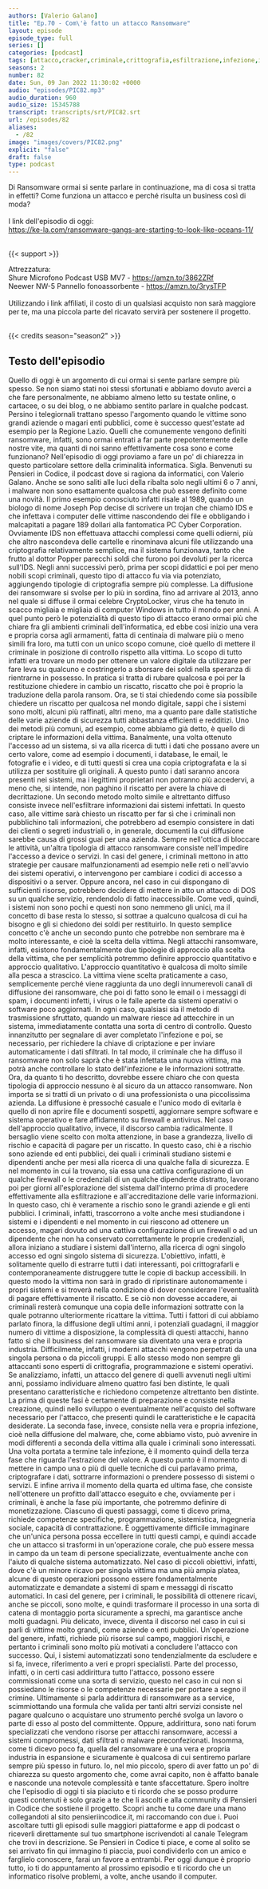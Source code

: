```yaml
---
authors: [Valerio Galano]
title: "Ep.70 - Com\'è fatto un attacco Ransomware"
layout: episode
episode_type: full
series: []
categories: [podcast]
tags: [attacco,cracker,criminale,crittografia,esfiltrazione,infezione,informazioni,raas,riscatto,spam,virus]
seasons: 2
number: 82
date: Sun, 09 Jan 2022 11:30:02 +0000
audio: "episodes/PIC82.mp3"
audio_duration: 960
audio_size: 15345788
transcript: transcripts/srt/PIC82.srt
url: /episodes/82
aliases: 
  - /82
image: "images/covers/PIC82.png"
explicit: "false"
draft: false
type: podcast
---
```

Di Ransomware ormai si sente parlare in continuazione, ma di cosa si tratta in effetti? Come funziona un attacco e perché risulta un business così di moda?<br />
<br />
I link dell'episodio di oggi: <br />
<a href="https://ke-la.com/ransomware-gangs-are-starting-to-look-like-oceans-11/" rel="noopener">https://ke-la.com/ransomware-gangs-are-starting-to-look-like-oceans-11/</a> <br />
<br />


{{< support >}}

Attrezzatura:<br />
Shure Microfono Podcast USB MV7 - <a href="https://amzn.to/3862ZRf" rel="noopener">https://amzn.to/3862ZRf</a> <br />
Neewer NW-5 Pannello fonoassorbente - <a href="https://amzn.to/3rysTFP" rel="noopener">https://amzn.to/3rysTFP</a> <br />
<br />
Utilizzando i link affiliati, il costo di un qualsiasi acquisto non sarà maggiore per te, ma una piccola parte del ricavato servirà per sostenere il progetto.<br />
<br />


{{< credits season="season2" >}}

<!-- more -->

## Testo dell'episodio

Quello di oggi è un argomento di cui ormai si sente parlare sempre più spesso.
Se non siamo stati noi stessi sfortunati e abbiamo dovuto averci a che fare personalmente,
ne abbiamo almeno letto su testate online, o cartacee, o su dei blog, o ne abbiamo sentito
parlare in qualche podcast.
Persino i telegiornali trattano spesso l'argomento quando le vittime sono grandi aziende o magari
enti pubblici, come è successo quest'estate ad esempio per la Regione Lazio.
Quelli che comunemente vengono definiti ransomware, infatti, sono ormai entrati a far parte prepotentemente
delle nostre vite, ma quanti di noi sanno effettivamente cosa sono e come funzionano?
Nell'episodio di oggi proviamo a fare un po' di chiarezza in questo particolare settore
della criminalità informatica.
Sigla.
Benvenuti su Pensieri in Codice, il podcast dove si ragiona da informatici, con Valerio
Galano.
Anche se sono saliti alle luci della ribalta solo negli ultimi 6 o 7 anni, i malware non
sono esattamente qualcosa che può essere definito come una novità.
Il primo esempio conosciuto infatti risale al 1989, quando un biologo di nome Joseph
Pop decise di scrivere un trojan che chiamò IDS e che infettava i computer delle vittime
nascondendo dei file e obbligando i malcapitati a pagare 189 dollari alla fantomatica PC Cyber
Corporation.
Ovviamente IDS non effettuava attacchi complessi come quelli odierni, più che altro nascondeva
delle cartelle e rinominava alcuni file utilizzando una criptografia relativamente semplice, ma
il sistema funzionava, tanto che frutto al dottor Popper parecchi soldi che furono poi
devoluti per la ricerca sull'IDS.
Negli anni successivi però, prima per scopi didattici e poi per meno nobili scopi criminali,
questo tipo di attacco fu via via potenziato, aggiungendo tipologie di criptografia sempre
più complesse.
La diffusione dei ransomware si svolse per lo più in sordina, fino ad arrivare al 2013,
anno nel quale si diffuse il ormai celebre CryptoLocker, virus che ha tenuto in scacco
migliaia e migliaia di computer Windows in tutto il mondo per anni.
A quel punto però le potenzialità di questo tipo di attacco erano ormai più che chiare
fra gli ambienti criminali dell'informatica, ed ebbe così inizio una vera e propria corsa
agli armamenti, fatta di centinaia di malware più o meno simili fra loro, ma tutti con
un unico scopo comune, cioè quello di mettere il criminale in posizione di controllo rispetto
alla vittima.
Lo scopo di tutto infatti era trovare un modo per ottenere un valore digitale da utilizzare
per fare leva su qualcuno e costringerlo a sborsare dei soldi nella speranza di rientrarne
in possesso.
In pratica si tratta di rubare qualcosa e poi per la restituzione chiedere in cambio
un riscatto, riscatto che poi è proprio la traduzione della parola ransom.
Ora, se ti stai chiedendo come sia possibile chiedere un riscatto per qualcosa nel mondo
digitale, sappi che i sistemi sono molti, alcuni più raffinati, altri meno, ma a quanto
pare dalle statistiche delle varie aziende di sicurezza tutti abbastanza efficienti e
redditizi.
Uno dei metodi più comuni, ad esempio, come abbiamo già detto, è quello di criptare
le informazioni della vittima.
Banalmente, una volta ottenuto l'accesso ad un sistema, si va alla ricerca di tutti
i dati che possano avere un certo valore, come ad esempio i documenti, i database, le
email, le fotografie e i video, e di tutti questi si crea una copia criptografata e la
si utilizza per sostituire gli originali.
A questo punto i dati saranno ancora presenti nei sistemi, ma i legittimi proprietari non
potranno più accedervi, a meno che, si intende, non paghino il riscatto per avere la chiave
di decrittazione.
Un secondo metodo molto simile e altrettanto diffuso consiste invece nell'esfiltrare informazioni
dai sistemi infettati.
In questo caso, alle vittime sarà chiesto un riscatto per far sì che i criminali non
pubblichino tali informazioni, che potrebbero ad esempio consistere in dati dei clienti
o segreti industriali o, in generale, documenti la cui diffusione sarebbe causa di grossi
guai per una azienda.
Sempre nell'ottica di bloccare le attività, un'altra tipologia di attacco ransomware consiste
nell'impedire l'accesso a device o servizi.
In casi del genere, i criminali mettono in atto strategie per causare malfunzionamenti
ad esempio nelle reti o nell'avvio dei sistemi operativi, o intervengono per cambiare i codici
di accesso a dispositivi o a server.
Oppure ancora, nel caso in cui dispongano di sufficienti risorse, potrebbero decidere
di mettere in atto un attacco di DOS su un qualche servizio, rendendolo di fatto inaccessibile.
Come vedi, quindi, i sistemi non sono pochi e questi non sono nemmeno gli unici, ma il
concetto di base resta lo stesso, si sottrae a qualcuno qualcosa di cui ha bisogno e gli
si chiedono dei soldi per restituirlo.
In questo semplice concetto c'è anche un secondo punto che potrebbe non sembrare ma
è molto interessante, e cioè la scelta della vittima.
Negli attacchi ransomware, infatti, esistono fondamentalmente due tipologie di approccio
alla scelta della vittima, che per semplicità potremmo definire approccio quantitativo e
approccio qualitativo.
L'approccio quantitativo è qualcosa di molto simile alla pesca a strascico.
La vittima viene scelta praticamente a caso, semplicemente perché viene raggiunta da uno
degli innumerevoli canali di diffusione dei ransomware, che poi di fatto sono le email
o i messaggi di spam, i documenti infetti, i virus o le falle aperte da sistemi operativi
o software poco aggiornati.
In ogni caso, qualsiasi sia il metodo di trasmissione sfruttato, quando un malware riesce ad attecchire
in un sistema, immediatamente contatta una sorta di centro di controllo.
Questo innanzitutto per segnalare di aver completato l'infezione e poi, se necessario, per richiedere
la chiave di criptazione e per inviare automaticamente i dati sfiltrati.
In tal modo, il criminale che ha diffuso il ransomware non solo saprà che è stata infettata
una nuova vittima, ma potrà anche controllare lo stato dell'infezione e le informazioni sottratte.
Ora, da quanto ti ho descritto, dovrebbe essere chiaro che con questa tipologia di approccio
nessuno è al sicuro da un attacco ransomware.
Non importa se si tratti di un privato o di una professionista o una piccolissima azienda.
La diffusione è pressoché casuale e l'unico modo di evitarla è quello di non aprire file
e documenti sospetti, aggiornare sempre software e sistema operativo e fare affidamento su
firewall e antivirus.
Nel caso dell'approccio qualitativo, invece, il discorso cambia radicalmente.
Il bersaglio viene scelto con molta attenzione, in base a grandezza, livello di rischio e
capacità di pagare per un riscatto.
In questo caso, chi è a rischio sono aziende ed enti pubblici, dei quali i criminali studiano
sistemi e dipendenti anche per mesi alla ricerca di una qualche falla di sicurezza.
E nel momento in cui la trovano, sia essa una cattiva configurazione di un qualche firewall
o le credenziali di un qualche dipendente distratto, lavorano poi per giorni all'esplorazione
del sistema dall'interno prima di procedere effettivamente alla esfiltrazione e all'accreditazione
delle varie informazioni.
In questo caso, chi è veramente a rischio sono le grandi aziende e gli enti pubblici.
I criminali, infatti, trascorrono a volte anche mesi studiandone i sistemi e i dipendenti
e nel momento in cui riescono ad ottenere un accesso, magari dovuto ad una cattiva configurazione
di un firewall o ad un dipendente che non ha conservato correttamente le proprie credenziali,
allora iniziano a studiare i sistemi dall'interno, alla ricerca di ogni singolo accesso ed ogni
singolo sistema di sicurezza.
L'obiettivo, infatti, è solitamente quello di estrarre tutti i dati interessanti, poi
crittografarli e contemporaneamente distruggere tutte le copie di backup accessibili.
In questo modo la vittima non sarà in grado di ripristinare autonomamente i propri sistemi
e si troverà nella condizione di dover considerare l'eventualità di pagare effettivamente il
riscatto.
E se ciò non dovesse accadere, ai criminali resterà comunque una copia delle informazioni
sottratte con la quale potranno ulteriormente ricattare la vittima.
Tutti i fattori di cui abbiamo parlato finora, la diffusione degli ultimi anni, i potenziali
guadagni, il maggior numero di vittime a disposizione, la complessità di questi attacchi, hanno fatto
sì che il business del ransomware sia diventato una vera e propria industria.
Difficilmente, infatti, i moderni attacchi vengono perpetrati da una singola persona
o da piccoli gruppi.
E allo stesso modo non sempre gli attaccanti sono esperti di crittografia, programmazione
e sistemi operativi.
Se analizziamo, infatti, un attacco del genere di quelli avvenuti negli ultimi anni, possiamo
individuare almeno quattro fasi ben distinte, le quali presentano caratteristiche e richiedono
competenze altrettanto ben distinte.
La prima di queste fasi è certamente di preparazione e consiste nella creazione, quindi nello sviluppo
o eventualmente nell'acquisto del software necessario per l'attacco, che presenti quindi
le caratteristiche e le capacità desiderate.
La seconda fase, invece, consiste nella vera e propria infezione, cioè nella diffusione
del malware, che, come abbiamo visto, può avvenire in modi differenti a seconda della
vittima alla quale i criminali sono interessati.
Una volta portata a termine tale infezione, è il momento quindi della terza fase che
riguarda l'estrazione del valore.
A questo punto è il momento di mettere in campo una o più di quelle tecniche di cui
parlavamo prima, criptografare i dati, sottrarre informazioni o prendere possesso di sistemi
o servizi.
E infine arriva il momento della quarta ed ultima fase, che consiste nell'ottenere un
profitto dall'attacco eseguito e che, ovviamente per i criminali, è anche la fase più importante,
che potremmo definire di monetizzazione.
Ciascuno di questi passaggi, come ti dicevo prima, richiede competenze specifiche, programmazione,
sistemistica, ingegneria sociale, capacità di contrattazione.
È oggettivamente difficile immaginare che un'unica persona possa eccellere in tutti
questi campi, e quindi accade che un attacco si trasformi in un'operazione corale, che
può essere messa in campo da un team di persone specializzate, eventualmente anche con l'aiuto
di qualche sistema automatizzato.
Nel caso di piccoli obiettivi, infatti, dove c'è un minore ricavo per singola vittima
ma una più ampia platea, alcune di queste operazioni possono essere fondamentalmente
automatizzate e demandate a sistemi di spam e messaggi di riscatto automatici.
In casi del genere, per i criminali, le possibilità di ottenere ricavi, anche se piccoli, sono
molte, e quindi trasformare il processo in una sorta di catena di montaggio porta sicuramente
a sprechi, ma garantisce anche molti guadagni.
Più delicato, invece, diventa il discorso nel caso in cui si parli di vittime molto
grandi, come aziende o enti pubblici.
Un'operazione del genere, infatti, richiede più risorse sul campo, maggiori rischi, e
pertanto i criminali sono molto più motivati a concludere l'attacco con successo.
Qui, i sistemi automatizzati sono tendenzialmente da escludere e si fa, invece, riferimento
a veri e propri specialisti.
Parte del processo, infatti, o in certi casi addirittura tutto l'attacco, possono essere
commissionati come una sorta di servizio, questo nel caso in cui non si possiedano le risorse
o le competenze necessarie per portare a segno il crimine.
Ultimamente si parla addirittura di ransomware as a service, scimmiottando una formula che
valida per tanti altri servizi consiste nel pagare qualcuno o acquistare uno strumento
perché svolga un lavoro o parte di esso al posto del committente.
Oppure, addirittura, sono nati forum specializzati che vendono risorse per attacchi ransomware,
accessi a sistemi compromessi, dati sfiltrati o malware preconfezionati.
Insomma, come ti dicevo poco fa, quella del ransomware è una vera e propria industria
in espansione e sicuramente è qualcosa di cui sentiremo parlare sempre più spesso
in futuro.
Io, nel mio piccolo, spero di aver fatto un po' di chiarezza su questo argomento che,
come avrai capito, non è affatto banale e nasconde una notevole complessità e tante
sfaccettature.
Spero inoltre che l'episodio di oggi ti sia piaciuto e ti ricordo che se posso produrre
questi contenuti è solo grazie a te che li ascolti e alla community di Pensieri in Codice
che sostiene il progetto.
Scopri anche tu come dare una mano collegandoti al sito pensieriincodice.it, mi raccomando
con due i.
Puoi ascoltare tutti gli episodi sulle maggiori piattaforme e app di podcast o riceverli direttamente
sul tuo smartphone iscrivendoti al canale Telegram che trovi in descrizione.
Se Pensieri in Codice ti piace, e come al solito se sei arrivato fin qui immagino ti
piaccia, puoi condividerlo con un amico e farglielo conoscere, farai un favore a entrambi.
Per oggi dunque è proprio tutto, io ti do appuntamento al prossimo episodio e ti ricordo
che un informatico risolve problemi, a volte, anche usando il computer.

